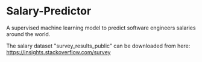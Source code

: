 # Salary-Predictor
A supervised machine learning model to predict software engineers salaries around the world.

The salary dataset "survey_results_public" can be downloaded from here: https://insights.stackoverflow.com/survey
